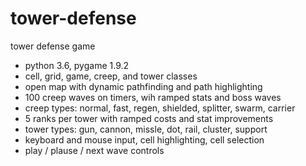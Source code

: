# tower-defense
tower defense game

- python 3.6, pygame 1.9.2
- cell, grid, game, creep, and tower classes
- open map with dynamic pathfinding and path highlighting
- 100 creep waves on timers, wih ramped stats and boss waves
- creep types: normal, fast, regen, shielded, splitter, swarm, carrier
- 5 ranks per tower with ramped costs and stat improvements
- tower types: gun, cannon, missle, dot, rail, cluster, support
- keyboard and mouse input, cell highlighting, cell selection
- play / plause / next wave controls
